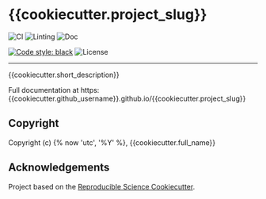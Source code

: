 # {{cookiecutter.project_slug}}

![CI](https://github.com/{{cookiecutter.github_username}}/{{cookiecutter.project_slug}}/actions/workflows/CI.yaml/badge.svg)
![Linting](https://github.com/{{cookiecutter.github_username}}/{{cookiecutter.project_slug}}/actions/workflows/linting.yaml/badge.svg)
![Doc](https://github.com/{{cookiecutter.github_username}}/{{cookiecutter.project_slug}}/actions/workflows/doc.yaml/badge.svg)


[![Code style: black](https://img.shields.io/badge/code%20style-black-000000.svg)](https://github.com/psf/black)
![License](https://img.shields.io/github/license/{{cookiecutter.github_username}}/{{cookiecutter.project_slug}})

---

{{cookiecutter.short_description}}

Full documentation at https:{{cookiecutter.github_username}}.github.io/{{cookiecutter.project_slug}}

## Copyright

Copyright (c) {% now 'utc', '%Y' %}, {{cookiecutter.full_name}}

## Acknowledgements
 
Project based on the [Reproducible Science Cookiecutter](https://github.com/miguelarbesu/cookiecutter-reproducible-science).

